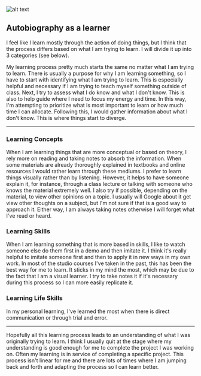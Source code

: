![alt text](https://raw.githubusercontent.com/bevchou/teachingasart2018/master/assignments/1_Learner/img/LearnerAutobiographyMap_Beverly_Chou.jpg)

## Autobiography as a learner

 I feel like I learn mostly through the action of doing things, but I think that the process differs based on what I am trying to learn. I will divide it up into 3 categories (see below).

 My learning process pretty much starts the same no matter what I am trying to learn. There is usually a purpose for why I am learning something, so I have to start with identifying what I am trying to learn. This is especially helpful and necessary if I am trying to teach myself something outside of class. Next, I try to assess what I do know and what I don't know. This is also to help guide where I need to focus my energy and time. In this way, I'm attempting to prioritize what is most important to learn or how much time I can allocate. Following this, I would gather information about what I don't know. This is where things start to diverge.

 ---

### Learning Concepts
When I am learning things that are more conceptual or based on theory, I rely more on reading and taking notes to absorb the information. When some materials are already thoroughly explained in textbooks and online resources I would rather learn through these mediums. I prefer to learn things visually rather than by listening. However, it helps to have someone explain it, for instance, through a class lecture or talking with someone who knows the material extremely well. I also try if possible, depending on the material, to view other opinions on a topic. I usually will Google about it get view other thoughts on a subject, but I'm not sure if that is a good way to approach it. Either way, I am always taking notes otherwise I will forget what I've read or heard.

### Learning Skills
When I am learning something that is more based in skills, I like to watch someone else do them first in a demo and then imitate it. I think it's really helpful to imitate someone first and then to apply it in new ways in my own work. In most of the studio courses I've taken in the past, this has been the best way for me to learn. It sticks in my mind the most, which may be due to the fact that I am a visual learner. I try to take notes it if it's necessary during this process so I can more easily replicate it.

### Learning Life Skills
In my personal learning, I've learned the most when there is direct communication or through trial and error.

---

Hopefully all this learning process leads to an understanding of what I was originally trying to learn. I think I usually quit at the stage where my understanding is good enough for me to complete the project I was working on. Often my learning is in service of completing a specific project. This process isn't linear for me and there are lots of times where I am jumping back and forth and adapting the process so I can learn better.
